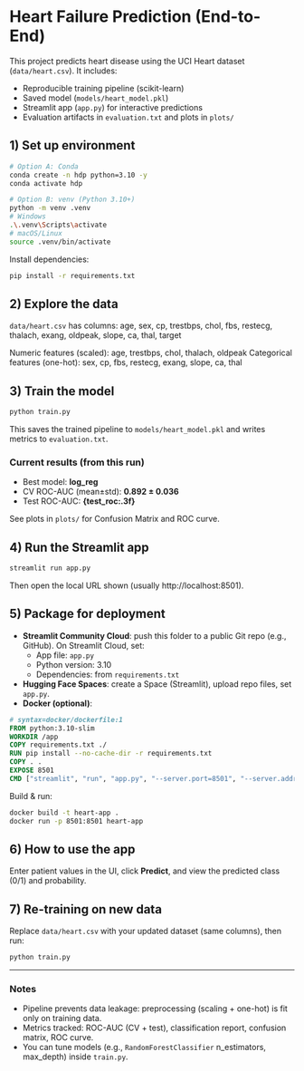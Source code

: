 # Heart Failure Prediction (End-to-End)

This project predicts heart disease using the UCI Heart dataset (`data/heart.csv`). It includes:
- Reproducible training pipeline (scikit-learn)
- Saved model (`models/heart_model.pkl`)
- Streamlit app (`app.py`) for interactive predictions
- Evaluation artifacts in `evaluation.txt` and plots in `plots/`

## 1) Set up environment
```bash
# Option A: Conda
conda create -n hdp python=3.10 -y
conda activate hdp

# Option B: venv (Python 3.10+)
python -m venv .venv
# Windows
.\.venv\Scripts\activate
# macOS/Linux
source .venv/bin/activate
```

Install dependencies:
```bash
pip install -r requirements.txt
```

## 2) Explore the data
`data/heart.csv` has columns: age, sex, cp, trestbps, chol, fbs, restecg, thalach, exang, oldpeak, slope, ca, thal, target

Numeric features (scaled): age, trestbps, chol, thalach, oldpeak
Categorical features (one-hot): sex, cp, fbs, restecg, exang, slope, ca, thal

## 3) Train the model
```bash
python train.py
```
This saves the trained pipeline to `models/heart_model.pkl` and writes metrics to `evaluation.txt`.

### Current results (from this run)
- Best model: **log_reg**
- CV ROC-AUC (mean±std): **0.892 ± 0.036**
- Test ROC-AUC: **{test_roc:.3f}**

See plots in `plots/` for Confusion Matrix and ROC curve.

## 4) Run the Streamlit app
```bash
streamlit run app.py
```
Then open the local URL shown (usually http://localhost:8501).

## 5) Package for deployment
- **Streamlit Community Cloud**: push this folder to a public Git repo (e.g., GitHub). On Streamlit Cloud, set:
  - App file: `app.py`
  - Python version: 3.10
  - Dependencies: from `requirements.txt`
- **Hugging Face Spaces**: create a Space (Streamlit), upload repo files, set `app.py`.
- **Docker (optional)**:
```dockerfile
# syntax=docker/dockerfile:1
FROM python:3.10-slim
WORKDIR /app
COPY requirements.txt ./
RUN pip install --no-cache-dir -r requirements.txt
COPY . .
EXPOSE 8501
CMD ["streamlit", "run", "app.py", "--server.port=8501", "--server.address=0.0.0.0"]
```

Build & run:
```bash
docker build -t heart-app .
docker run -p 8501:8501 heart-app
```

## 6) How to use the app
Enter patient values in the UI, click **Predict**, and view the predicted class (0/1) and probability.

## 7) Re-training on new data
Replace `data/heart.csv` with your updated dataset (same columns), then run:
```bash
python train.py
```

---

### Notes
- Pipeline prevents data leakage: preprocessing (scaling + one-hot) is fit only on training data.
- Metrics tracked: ROC-AUC (CV + test), classification report, confusion matrix, ROC curve.
- You can tune models (e.g., `RandomForestClassifier` n_estimators, max_depth) inside `train.py`.
